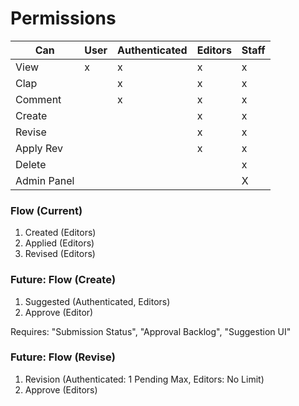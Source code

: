 # Permissions


|      Can     |     User     |  Authenticated |  Editors   |   Staff    |
|--------------|--------------|----------------|------------|------------|
| View         |      x       |       x        |     x      |     x      |
| Clap         |              |       x        |     x      |     x      |
| Comment      |              |       x        |     x      |     x      |
| Create       |              |                |     x      |     x      |
| Revise       |              |                |     x      |     x      |
| Apply Rev    |              |                |     x      |     x      |
| Delete       |              |                |            |     x      |
| Admin Panel  |              |                |            |     X      |



### Flow (Current)

1. Created (Editors)
2. Applied (Editors)
3. Revised (Editors)


### Future: Flow (Create)

1. Suggested (Authenticated, Editors)
2. Approve (Editor)

Requires: "Submission Status", "Approval Backlog", "Suggestion UI"

### Future: Flow (Revise)

1. Revision (Authenticated: 1 Pending Max, Editors: No Limit)
2. Approve (Editors)
